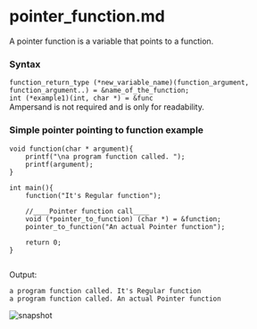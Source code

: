 # pointer_function.md

A pointer function is a variable that points to a function.

### Syntax
`function_return_type (*new_variable_name)(function_argument, function_argument..) = &name_of_the_function;`  
`int (*example1)(int, char *) = &func`  
Ampersand is not required and is only for readability.

### Simple pointer pointing to function example

```
void function(char * argument){
	printf("\na program function called. ");
	printf(argument);
}

int main(){
	function("It's Regular function");
	
	//____Pointer function call____
	void (*pointer_to_function) (char *) = &function;
	pointer_to_function("An actual Pointer function");
	
	return 0;
}


```

Output:
```
a program function called. It's Regular function
a program function called. An actual Pointer function
```
![snapshot](https://user-images.githubusercontent.com/21064622/136798780-f6348f9d-51f9-49b3-9876-a34b21f4673b.png)

